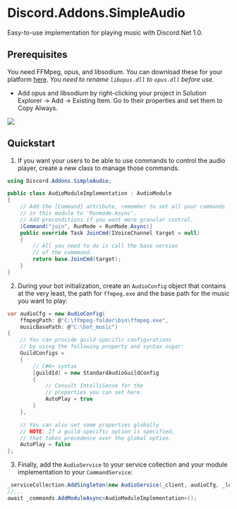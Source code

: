 ﻿# Discord.Addons.SimpleAudio
Easy-to-use implementation for playing music with Discord.Net 1.0.

## Prerequisites
You need FFMpeg, opus, and libsodium. You can download these
for your platform [here](https://dsharpplus.emzi0767.com/natives/).
*You need to rename `libopus.dll` to `opus.dll` before use.*

* Add opus and libsodium by right-clicking your project in
Solution Explorer -> Add -> Existing Item. Go to their
properties and set them to Copy Always.

![](https://i.imgur.com/vfSSKM1.png)

## Quickstart
1. If you want your users to be able to use commands to control the audio player,
create a new class to manage those commands.
```cs
using Discord.Addons.SimpleAudio;

public class AudioModuleImplementation : AudioModule
{
    // Add the [Command] attribute, remember to set all your commands
    // in this module to 'Runmode.Async'.
    // Add preconditions if you want more granular control.
    [Command("join", RunMode = RunMode.Async)]
    public override Task JoinCmd(IVoiceChannel target = null)
    {
        // All you need to do is call the base version
        // of the commmand.
        return base.JoinCmd(target);
    }
}
```

2. During your bot initialization, create an `AudioConfig` object that
contains at the very least, the path for `ffmpeg.exe` and
the base path for the music you want to play:
```cs
var audioCfg = new AudioConfig(
    ffmpegPath: @"C:\ffmpeg-folder\bin\ffmpeg.exe",
    musicBasePath: @"C:\bot_music")
{
    // You can provide guild-specific configurations
    // by using the following property and syntax sugar:
    GuildConfigs =
    {
        // C#6+ syntax
        [guildId] = new StandardAudioGuildConfig
        {
            // Consult IntelliSense for the
            // properties you can set here.
            AutoPlay = true
        }
    },

    // You can also set some properties globally
    // NOTE: If a guild-specific option is specified,
    // that takes precedence over the global option.
    AutoPlay = false
};
```

3. Finally, add the `AudioService` to your service collection and
your module implementation to your `CommandService`:
```cs
_serviceCollection.AddSingleton(new AudioService(_client, audioCfg, _logger));
//...
await _commands.AddModuleAsync<AudioModuleImplementation>();
```
